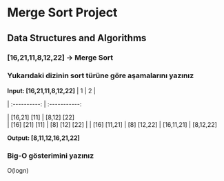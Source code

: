 # Merge Sort Project

## Data Structures and Algorithms

### [16,21,11,8,12,22] -> Merge Sort

### Yukarıdaki dizinin sort türüne göre aşamalarını yazınız

**Input: [16,21,11,8,12,22]**
|   1  |   2  |

|   :----------:    |   :-----------:   

|   [16,21] [11]   |    [8,12]  [22]    
|   [16]    [21]    [11]   |    [8] [12]    [22]   |
|   [16]    [11,21]   | [8] [12,22] 
|   [16,11,21]   |  [8,12,22]   

**Output: [8,11,12,16,21,22]**

### Big-O gösterimini yazınız

O(logn)